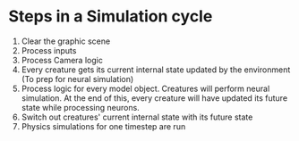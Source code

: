 # Steps in a Simulation cycle

1. Clear the graphic scene
2. Process inputs
3. Process Camera logic
4. Every creature gets its current internal state updated by the environment (To prep for neural simulation)
5. Process logic for every model object. Creatures will perform neural simulation. At the end of this, every creature will have updated its future state while processing neurons.
6. Switch out creatures' current internal state with its future state
7. Physics simulations for one timestep are run
